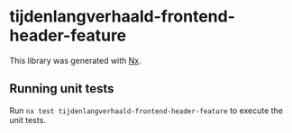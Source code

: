 # tijdenlangverhaald-frontend-header-feature

This library was generated with [Nx](https://nx.dev).

## Running unit tests

Run `nx test tijdenlangverhaald-frontend-header-feature` to execute the unit tests.
